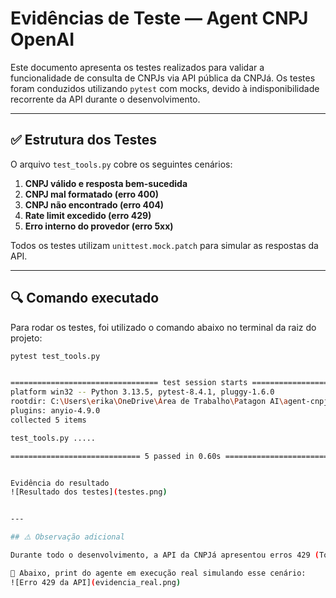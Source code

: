 # Evidências de Teste — Agent CNPJ OpenAI

Este documento apresenta os testes realizados para validar a funcionalidade de consulta de CNPJs via API pública da CNPJá. Os testes foram conduzidos utilizando `pytest` com mocks, devido à indisponibilidade recorrente da API durante o desenvolvimento.

---

## ✅ Estrutura dos Testes

O arquivo `test_tools.py` cobre os seguintes cenários:

1. **CNPJ válido e resposta bem-sucedida**
2. **CNPJ mal formatado (erro 400)**
3. **CNPJ não encontrado (erro 404)**
4. **Rate limit excedido (erro 429)**
5. **Erro interno do provedor (erro 5xx)**

Todos os testes utilizam `unittest.mock.patch` para simular as respostas da API.

---

## 🔍 Comando executado

Para rodar os testes, foi utilizado o comando abaixo no terminal da raiz do projeto:

```bash
pytest test_tools.py


================================= test session starts =================================
platform win32 -- Python 3.13.5, pytest-8.4.1, pluggy-1.6.0
rootdir: C:\Users\erika\OneDrive\Área de Trabalho\Patagon AI\agent-cnpj-openai
plugins: anyio-4.9.0
collected 5 items

test_tools.py .....                                                       [100%]

============================= 5 passed in 0.60s =============================


Evidência do resultado
![Resultado dos testes](testes.png)


---

## ⚠️ Observação adicional

Durante todo o desenvolvimento, a API da CNPJá apresentou erros 429 (Too Many Requests), impedindo testes com CNPJs reais.

📸 Abaixo, print do agente em execução real simulando esse cenário:
![Erro 429 da API](evidencia_real.png)
